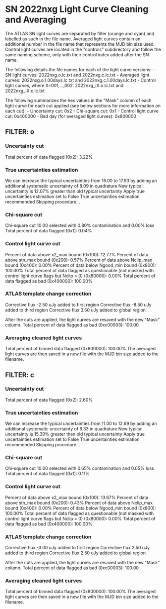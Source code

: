 # SN 2022nxg Light Curve Cleaning and Averaging

The ATLAS SN light curves are separated by filter (orange and cyan) and labelled as such in the file name. Averaged light curves contain an additional number in the file name that represents the MJD bin size used. Control light curves are located in the "controls" subdirectory and follow the same naming scheme, only with their control index added after the SN name.

The following details the file names for each of the light curve versions:
	- SN light curves: 2022nxg.o.lc.txt and 2022nxg.c.lc.txt
	- Averaged light curves: 2022nxg.o.1.00days.lc.txt and 2022nxg.c.1.00days.lc.txt
	- Control light curves, where X=001,...,002: 2022nxg_iX.o.lc.txt and 2022nxg_iX.c.lc.txt

The following summarizes the hex values in the "Mask" column of each light curve for each cut applied (see below sections for more information on each cut): 
	- Uncertainty cut: 0x2
	- Chi-square cut: 0x1
	- Control light curve cut: 0x400000
	- Bad day (for averaged light curves): 0x800000

## FILTER: o

### Uncertainty cut
Total percent of data flagged (0x2): 3.22%

### True uncertainties estimation
We can increase the typical uncertainties from 16.00 to 17.93 by adding an additional systematic uncertainty of 8.09 in quadrature
New typical uncertainty is 12.07% greater than old typical uncertainty
Apply true uncertainties estimation set to False
True uncertainties estimation recommended
Skipping procedure...

### Chi-square cut
Chi-square cut 10.00 selected with 0.80% contamination and 0.00% loss
Total percent of data flagged (0x1): 0.04%

### Control light curve cut
Percent of data above x2_max bound (0x100): 12.77%
Percent of data above stn_max bound (0x200): 0.57%
Percent of data above Nclip_max bound (0x400): 0.00%
Percent of data below Ngood_min bound (0x800): 100.00%
Total percent of data flagged as questionable (not masked with control light curve flags but Nclip > 0) (0x80000): 0.00%
Total percent of data flagged as bad (0x400000): 100.00%

### ATLAS template change correction
Corrective flux -2.50 uJy added to first region
Corrective flux -8.50 uJy added to third region
Corrective flux 3.50 uJy added to global region

After the cuts are applied, the light curves are resaved with the new "Mask" column.
Total percent of data flagged as bad (0xc00003): 100.00

### Averaging cleaned light curves
Total percent of binned data flagged (0x800000): 100.00%
The averaged light curves are then saved in a new file with the MJD bin size added to the filename.

## FILTER: c

### Uncertainty cut
Total percent of data flagged (0x2): 2.60%

### True uncertainties estimation
We can increase the typical uncertainties from 11.00 to 12.69 by adding an additional systematic uncertainty of 6.33 in quadrature
New typical uncertainty is 15.39% greater than old typical uncertainty
Apply true uncertainties estimation set to False
True uncertainties estimation recommended
Skipping procedure...

### Chi-square cut
Chi-square cut 10.00 selected with 0.65% contamination and 0.05% loss
Total percent of data flagged (0x1): 0.11%

### Control light curve cut
Percent of data above x2_max bound (0x100): 13.67%
Percent of data above stn_max bound (0x200): 0.43%
Percent of data above Nclip_max bound (0x400): 0.00%
Percent of data below Ngood_min bound (0x800): 100.00%
Total percent of data flagged as questionable (not masked with control light curve flags but Nclip > 0) (0x80000): 0.00%
Total percent of data flagged as bad (0x400000): 100.00%

### ATLAS template change correction
Corrective flux -3.00 uJy added to first region
Corrective flux 2.50 uJy added to third region
Corrective flux 2.50 uJy added to global region

After the cuts are applied, the light curves are resaved with the new "Mask" column.
Total percent of data flagged as bad (0xc00003): 100.00

### Averaging cleaned light curves
Total percent of binned data flagged (0x800000): 100.00%
The averaged light curves are then saved in a new file with the MJD bin size added to the filename.